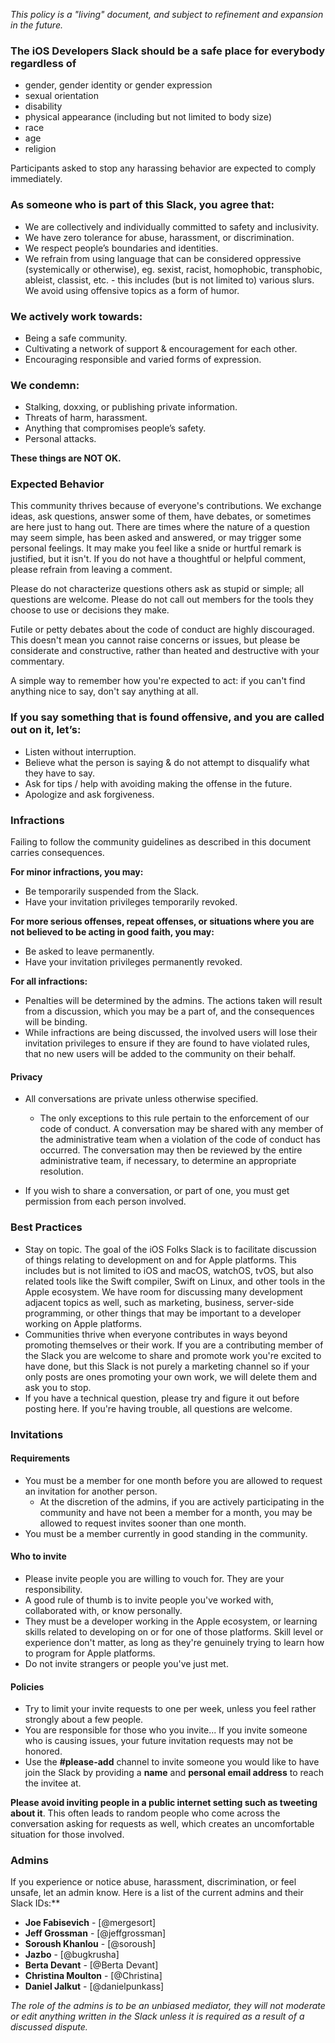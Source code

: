 *This policy is a "living" document, and subject to refinement and expansion in the future.*

### The **iOS Developers Slack** should be a safe place for everybody regardless of

- gender, gender identity or gender expression 
- sexual orientation
- disability
- physical appearance (including but not limited to body size)
- race
- age
- religion

Participants asked to stop any harassing behavior are expected to comply immediately.


### As someone who is part of this Slack, you agree that:

- We are collectively and individually committed to safety and inclusivity.
- We have zero tolerance for abuse, harassment, or discrimination.
- We respect people’s boundaries and identities.
- We refrain from using language that can be considered oppressive (systemically or otherwise), eg. sexist, racist, homophobic, transphobic, ableist, classist, etc. - this includes (but is not limited to) various slurs.
We avoid using offensive topics as a form of humor.

### We actively work towards:

- Being a safe community.
- Cultivating a network of support & encouragement for each other.
- Encouraging responsible and varied forms of expression.

### We condemn:

- Stalking, doxxing, or publishing private information.
- Threats of harm, harassment.
- Anything that compromises people’s safety.
- Personal attacks.

**These things are NOT OK.**

### Expected Behavior

This community thrives because of everyone's contributions. We exchange ideas, ask questions, answer some of them, have debates, or sometimes are here just to hang out. There are times where the nature of a question may seem simple, has been asked and answered, or may trigger some personal feelings. It may make you feel like a snide or hurtful remark is justified, but it isn't. If you do not have a thoughtful or helpful comment, please refrain from leaving a comment.

Please do not characterize questions others ask as stupid or simple; all questions are welcome. Please do not call out members for the tools they choose to use or decisions they make.

Futile or petty debates about the code of conduct are highly discouraged. This doesn't mean you cannot raise concerns or issues, but please be considerate and constructive, rather than heated and destructive with your commentary.

A simple way to remember how you're expected to act: if you can't find anything nice to say, don't say anything at all.

### If you say something that is found offensive, and you are called out on it, let’s:

- Listen without interruption.
- Believe what the person is saying & do not attempt to disqualify what they have to say.
- Ask for tips / help with avoiding making the offense in the future.
- Apologize and ask forgiveness.

### Infractions

Failing to follow the community guidelines as described in this document carries consequences. 

**For minor infractions, you may:**
- Be temporarily suspended from the Slack.
- Have your invitation privileges temporarily revoked.

**For more serious offenses, repeat offenses, or situations where you are not believed to be acting in good faith, you may:**
- Be asked to leave permanently.
- Have your invitation privileges permanently revoked.

**For all infractions:**

- Penalties will be determined by the admins. The actions taken will result from a discussion, which you may be a part of, and the consequences will be binding.
- While infractions are being discussed, the involved users will lose their invitation privileges to ensure if they are found to have violated rules, that no new users will be added to the community on their behalf.

#### Privacy
- All conversations are private unless otherwise specified. 
  - The only exceptions to this rule pertain to the enforcement of our code of conduct. A conversation may be shared with any member of the administrative team when a violation of the code of conduct has occurred. The conversation may then be reviewed by the entire administrative team, if necessary, to determine an appropriate resolution.

- If you wish to share a conversation, or part of one, you must get permission from each person involved.

### Best Practices
- Stay on topic. The goal of the iOS Folks Slack is to facilitate discussion of things relating to development on and for Apple platforms. This includes but is not limited to iOS and macOS, watchOS, tvOS, but also related tools like the Swift compiler, Swift on Linux, and other tools in the Apple ecosystem. We have room for discussing many development adjacent topics as well, such as marketing, business, server-side programming, or other things that may be important to a developer working on Apple platforms.
- Communities thrive when everyone contributes in ways beyond promoting themselves or their work. If you are a contributing member of the Slack you are welcome to share and promote work you're excited to have done, but this Slack is not purely a marketing channel so if your only posts are ones promoting your own work, we will delete them and ask you to stop.
- If you have a technical question, please try and figure it out before posting here. If you're having trouble, all questions are welcome.

### Invitations

#### Requirements
- You must be a member for one month before you are allowed to request an invitation for another person.
  - At the discretion of the admins, if you are actively participating in the community and have not been a member for a month, you may be allowed to request invites sooner than one month.
- You must be a member currently in good standing in the community.

#### Who to invite

- Please invite people you are willing to vouch for. They are your responsibility.
- A good rule of thumb is to invite people you've worked with, collaborated with, or know personally.
- They must be a developer working in the Apple ecosystem, or learning skills related to developing on or for one of those platforms. Skill level or experience don't matter, as long as they're genuinely trying to learn how to program for Apple platforms.
- Do not invite strangers or people you've just met.

#### Policies
- Try to limit your invite requests to one per week, unless you feel rather strongly about a few people.
- You are responsible for those who you invite... If you invite someone who is causing issues, your future invitation requests may not be honored.
- Use the **#please-add** channel to invite someone you would like to have join the Slack by providing a **name** and **personal email address** to reach the invitee at.

**Please avoid inviting people in a public internet setting such as tweeting about it**. This often leads to random people who come across the conversation asking for requests as well, which creates an uncomfortable situation for those involved.


### Admins
If you experience or notice abuse, harassment, discrimination, or feel unsafe, let an admin know. Here is a list of the current admins and their Slack IDs:**

* **Joe Fabisevich** - [@mergesort]
* **Jeff Grossman** - [@jeffgrossman]
* **Soroush Khanlou** - [@soroush]
* **Jazbo** - [@bugkrusha]
* **Berta Devant** - [@Berta Devant]
* **Christina Moulton** - [@Christina]
* **Daniel Jalkut** - [@danielpunkass]

*The role of the admins is to be an unbiased mediator, they will not moderate or edit anything written in the Slack unless it is required as a result of a discussed dispute.*
